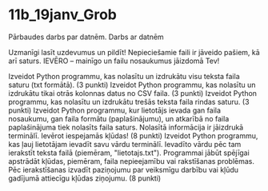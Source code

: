 # 11b_19janv_Grob
Pārbaudes darbs par datnēm.
Darbs ar datnēm




Uzmanīgi lasīt uzdevumus un pildīt! Nepieciešamie faili ir jāveido pašiem, kā arī saturs. IEVĒRO – mainīgo un failu nosaukumus jāizdomā Tev!

Izveidot Python programmu, kas nolasītu un izdrukātu visu teksta faila saturu (txt formātā). (3 punkti)
Izveidot Python programmu, kas nolasītu un izdrukātu tikai otrās kolonnas datus no CSV faila. (3 punkti)
Izveidot Python programmu, kas nolasītu un izdrukātu trešās teksta faila rindas saturu. (3 punkti)
Izveidot Python programmu, kur lietotājs ievada gan faila nosaukumu, gan faila formātu (paplašinājumu), un atkarībā no faila paplašinājuma tiek nolasīts faila saturs. Nolasītā informācija ir jāizdrukā terminālī. Ievērot iespejamās kļūdas! (8 punkti)
Izveidot Python programmu, kas ļauj lietotājam ievadīt savu vārdu terminālī. Ievadīto vārdu pēc tam ierakstīt teksta failā (piemēram, "lietotajs.txt"). Programmai jābūt spējīgai apstrādāt kļūdas, piemēram, faila nepieejamību vai rakstīšanas problēmas. Pēc ierakstīšanas izvadīt paziņojumu par veiksmīgu darbību vai kļūdu gadījumā attiecīgu kļūdas ziņojumu. (8 punkti)
